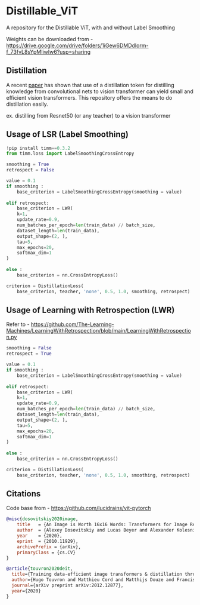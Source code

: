 # Distillable_ViT
A repository for the Distillable ViT, with and without Label Smoothing

Weights can be downloaded from - https://drive.google.com/drive/folders/1iGew6DMDdIorm-f_73fvL8sYpMIiwIw6?usp=sharing

## Distillation

A recent <a href="https://arxiv.org/abs/2012.12877">paper</a> has shown that use of a distillation token for distilling knowledge from convolutional nets to vision transformer can yield small and efficient vision transformers. This repository offers the means to do distillation easily.

ex. distilling from Resnet50 (or any teacher) to a vision transformer

## Usage of LSR (Label Smoothing)

```python
!pip install timm==0.3.2
from timm.loss import LabelSmoothingCrossEntropy

smoothing = True
retrospect = False

value = 0.1 
if smoothing : 
    base_criterion = LabelSmoothingCrossEntropy(smoothing = value)
    
elif retrospect: 
    base_criterion = LWR(
    k=1,
    update_rate=0.9,
    num_batches_per_epoch=len(train_data) // batch_size,
    dataset_length=len(train_data),
    output_shape=(2, ),
    tau=5,
    max_epochs=20,
    softmax_dim=1
)
      
else : 
    base_criterion = nn.CrossEntropyLoss()

criterion = DistillationLoss(
    base_criterion, teacher, 'none', 0.5, 1.0, smoothing, retrospect)
```
## Usage of Learning with Retrospection (LWR)

Refer to - https://github.com/The-Learning-Machines/LearningWithRetrospection/blob/main/LearningWithRetrospection.py

```python
smoothing = False
retrospect = True

value = 0.1 
if smoothing : 
    base_criterion = LabelSmoothingCrossEntropy(smoothing = value)
    
elif retrospect: 
    base_criterion = LWR(
    k=1,
    update_rate=0.9,
    num_batches_per_epoch=len(train_data) // batch_size,
    dataset_length=len(train_data),
    output_shape=(2, ),
    tau=5,
    max_epochs=20,
    softmax_dim=1
)
      
else : 
    base_criterion = nn.CrossEntropyLoss()

criterion = DistillationLoss(
    base_criterion, teacher, 'none', 0.5, 1.0, smoothing, retrospect)
```

## Citations

Code base from - https://github.com/lucidrains/vit-pytorch

```bibtex
@misc{dosovitskiy2020image,
    title   = {An Image is Worth 16x16 Words: Transformers for Image Recognition at Scale},
    author  = {Alexey Dosovitskiy and Lucas Beyer and Alexander Kolesnikov and Dirk Weissenborn and Xiaohua Zhai and Thomas Unterthiner and Mostafa Dehghani and Matthias Minderer and Georg Heigold and Sylvain Gelly and Jakob Uszkoreit and Neil Houlsby},
    year    = {2020},
    eprint  = {2010.11929},
    archivePrefix = {arXiv},
    primaryClass = {cs.CV}
}
```

```bibtex
@article{touvron2020deit,
  title={Training data-efficient image transformers & distillation through attention},
  author={Hugo Touvron and Matthieu Cord and Matthijs Douze and Francisco Massa and Alexandre Sablayrolles and Herv\'e J\'egou},
  journal={arXiv preprint arXiv:2012.12877},
  year={2020}
}
```
